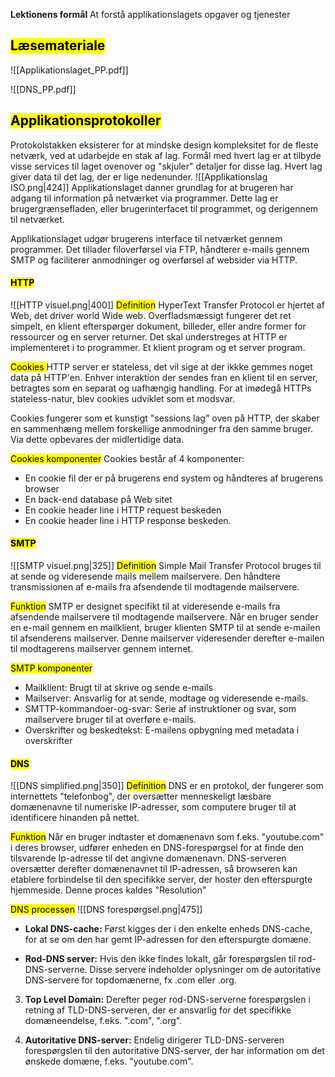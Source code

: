 **Lektionens formål**
At forstå applikationslagets opgaver og tjenester
## <mark class="hltr-orange">Læsemateriale</mark>
![[Applikationslaget_PP.pdf]]

![[DNS_PP.pdf]]

## <mark class="hltr-green">Applikationsprotokoller</mark>
Protokolstakken eksisterer for at mindske design kompleksitet for de fleste netværk, ved at udarbejde en stak af lag.
Formål med hvert lag er at tilbyde visse services til laget ovenover og "skjuler" detaljer for disse lag.
Hvert lag giver data til det lag, der er lige nedenunder. 
![[Applikationslag ISO.png|424]]
Applikationslaget danner grundlag for at brugeren har adgang til information på netværket via programmer. Dette lag er brugergrænsefladen, eller brugerinterfacet til programmet, og derigennem til netværket. 

Applikationslaget udgør brugerens interface til netværket gennem programmer. Det tillader filoverførsel via FTP, håndterer e-mails gennem SMTP og faciliterer anmodninger og overførsel af websider via HTTP. 

#### <mark class="hltr-red">HTTP</mark>
![[HTTP visuel.png|400]]
<mark class="hltr-pink">Definition</mark>
HyperText Transfer Protocol er hjertet af Web, det driver world Wide web.
Overfladsmæssigt fungerer det ret simpelt, en klient efterspørger  dokument, billeder, eller andre former for ressourcer og en server returner. Det skal understreges at HTTP er implementeret i to programmer. Et klient program og et server program. 

<mark class="hltr-pink">Cookies
</mark>
HTTP server er stateless, det vil sige at der ikkke gemmes noget data på HTTP'en. Enhver interaktion der sendes fran en klient til en server, betragtes som en separat og uafhængig handling. For at imødegå HTTPs stateless-natur, blev cookies udviklet som et modsvar. 

Cookies fungerer som et kunstigt "sessions lag" oven på HTTP, der skaber en sammenhæng mellem forskellige anmodninger fra den samme bruger. Via dette opbevares der midlertidige data. 

<mark class="hltr-pink">Cookies komponenter</mark>
Cookies består af 4 komponenter:
* En cookie fil der er på brugerens end system og håndteres af brugerens browser
* En back-end database på Web sitet
* En cookie header line i HTTP request beskeden
* En cookie header line i HTTP response beskeden. 


#### <mark class="hltr-yellow">SMTP</mark>
![[SMTP visuel.png|325]]
<mark class="hltr-orange">Definition</mark>
Simple Mail Transfer Protocol bruges til at sende og videresende mails mellem mailservere. Den håndtere transmissionen af e-mails fra afsendende til modtagende mailservere. 

<mark class="hltr-orange">Funktion</mark>
SMTP er designet specifikt til at videresende e-mails fra afsendende mailservere til modtagende mailservere. Når en bruger sender en e-mail gennem en mailklient, bruger klienten SMTP til at sende e-mailen til afsenderens mailserver. Denne mailserver videresender derefter e-mailen til modtagerens mailserver gennem internet. 

<mark class="hltr-orange">SMTP komponenter</mark>
* Mailklient: Brugt til at skrive og sende e-mails
* Mailserver: Ansvarlig for at sende, modtage og videresende e-mails.
* SMTTP-kommandoer-og-svar: Serie af instruktioner og svar, som mailservere bruger til at overføre e-mails.
* Overskrifter og beskedtekst: E-mailens opbygning med metadata i overskrifter 

#### <mark class="hltr-green">DNS</mark>
![[DNS simplified.png|350]]
<mark class="hltr-cyan">Definition</mark>
DNS er en protokol, der fungerer som internettets "telefonbog", der oversætter menneskeligt læsbare domænenavne til numeriske IP-adresser, som computere bruger til at identificere hinanden på nettet.

<mark class="hltr-cyan">Funktion</mark>
Når en bruger indtaster et domænenavn som f.eks. "youtube.com" i deres browser, udfører enheden en DNS-forespørgsel for at finde den tilsvarende Ip-adresse til det angivne domænenavn. DNS-serveren oversætter derefter domænenavnet til IP-adressen, så browseren kan etablere forbindelse til den specifikke server, der hoster den efterspurgte hjemmeside. Denne proces kaldes "Resolution"

<mark class="hltr-cyan">DNS processen</mark>
![[DNS forespørgsel.png|475]]
* **Lokal DNS-cache:** Først kigges der i den enkelte enheds DNS-cache, for at se om den har gemt IP-adressen for den efterspurgte domæne.
    
* **Rod-DNS server:** Hvis den ikke findes lokalt, går forespørgslen til rod-DNS-serverne. Disse servere indeholder oplysninger om de autoritative DNS-servere for topdomænerne, fx .com eller .org.
    
3. **Top Level Domain:** Derefter peger rod-DNS-serverne forespørgslen i retning af TLD-DNS-serveren, der er ansvarlig for det specifikke domæneendelse, f.eks. ".com", ".org".
    
4. **Autoritative DNS-server:** Endelig dirigerer TLD-DNS-serveren forespørgslen til den autoritative DNS-server, der har information om det ønskede domæne, f.eks. "youtube.com".